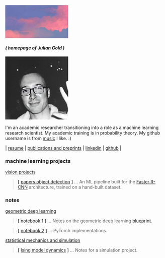 <img src="gold_a_sky.jpg" alt="" width="200"/>

#### _( homepage of Julian Gold )_

<img src="gold_head.jpg" alt="" width="200"/>

I'm an academic researcher transitioning into a role as a machine learning research scientist. My academic training is in probability theory. My github username is from [music](https://en.wikipedia.org/wiki/Hounds_of_Love) I like. :)

| [resume](https://the-ninth-wave.github.io/gold_resume.pdf)  | [publications and preprints](https://the-ninth-wave.github.io/papers/) | [linkedin](https://www.linkedin.com/in/julian-gold) | [github](https://github.com/the-ninth-wave) |

### machine learning projects


[vision projects](https://the-ninth-wave.github.io/vision-projects) 

> __[__ [papers object detection](https://the-ninth-wave.github.io/vision-projects/jupyter/2021/10/21/math-papers-v17.html) __]__ ...  An ML pipeline built for the [Faster R-CNN](https://towardsdatascience.com/faster-rcnn-object-detection-f865e5ed7fc4) architecture, trained on a hand-built dataset. 

### notes

[geometric deep learning](https://the-ninth-wave.github.io/geometric-deep-learning)

> __[__ [notebook 1](https://the-ninth-wave.github.io/geometric-deep-learning/jupyter/2021/10/21/GDL1.html) __]__ ... Notes on the geometric deep learning [blueprint](https://arxiv.org/abs/2104.13478). 

> __[__ [notebook 2](https://the-ninth-wave.github.io/geometric-deep-learning/jupyter/2021/10/24/GDL2.html) __]__ ... PyTorch implementations. 

[statistical mechanics and simulation](https://the-ninth-wave.github.io/stat-mech)

> __[__ [Ising model dynamics](https://the-ninth-wave.github.io/stat-mech/jupyter/2021/12/16/simulation.html) __]__ ... Notes for a simulation project. 
